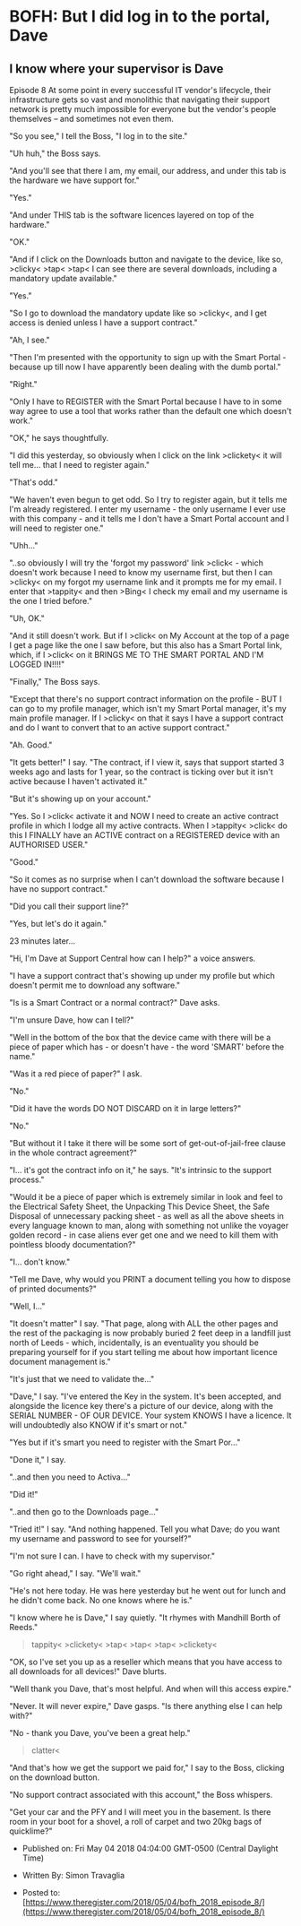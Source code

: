 # BOFH: But I did log in to the portal, Dave

## I know where your supervisor is Dave

Episode 8 At some point in every successful IT vendor's lifecycle, their infrastructure gets so vast and monolithic that navigating their support network is pretty much impossible for everyone but the vendor's people themselves – and sometimes not even them.

"So you see," I tell the Boss, "I log in to the site."

"Uh huh," the Boss says.

"And you'll see that there I am, my email, our address, and under this tab is the hardware we have support for."

"Yes."

"And under THIS tab is the software licences layered on top of the hardware."

"OK."

"And if I click on the Downloads button and navigate to the device, like so, >clicky< >tap< >tap< I can see there are several downloads, including a mandatory update available."

"Yes."

"So I go to download the mandatory update like so >clicky<, and I get access is denied unless I have a support contract."

"Ah, I see."

"Then I'm presented with the opportunity to sign up with the Smart Portal - because up till now I have apparently been dealing with the dumb portal."

"Right."

"Only I have to REGISTER with the Smart Portal because I have to in some way agree to use a tool that works rather than the default one which doesn't work."

"OK," he says thoughtfully.

"I did this yesterday, so obviously when I click on the link >clickety< it will tell me... that I need to register again."

"That's odd."

"We haven't even begun to get odd. So I try to register again, but it tells me I'm already registered. I enter my username - the only username I ever use with this company - and it tells me I don't have a Smart Portal account and I will need to register one."

"Uhh..."

"..so obviously I will try the 'forgot my password' link >click< - which doesn't work because I need to know my username first, but then I can >clicky< on my forgot my username link and it prompts me for my email. I enter that >tappity< and then >Bing< I check my email and my username is the one I tried before."

"Uh, OK."

"And it still doesn't work. But if I >click< on My Account at the top of a page I get a page like the one I saw before, but this also has a Smart Portal link, which, if I >click< on it BRINGS ME TO THE SMART PORTAL AND I'M LOGGED IN!!!!"

"Finally," The Boss says.

"Except that there's no support contract information on the profile - BUT I can go to my profile manager, which isn't my Smart Portal manager, it's my main profile manager. If I >clicky< on that it says I have a support contract and do I want to convert that to an active support contract."

"Ah. Good."

"It gets better!" I say. "The contract, if I view it, says that support started 3 weeks ago and lasts for 1 year, so the contract is ticking over but it isn't active because I haven't activated it."

"But it's showing up on your account."

"Yes. So I >click< activate it and NOW I need to create an active contract profile in which I lodge all my active contracts. When I >tappity< >click< do this I FINALLY have an ACTIVE contract on a REGISTERED device with an AUTHORISED USER."

"Good."

"So it comes as no surprise when I can't download the software because I have no support contract."

"Did you call their support line?"

"Yes, but let's do it again."

23 minutes later...

"Hi, I'm Dave at Support Central how can I help?" a voice answers.

"I have a support contract that's showing up under my profile but which doesn't permit me to download any software."

"Is is a Smart Contract or a normal contract?" Dave asks.

"I'm unsure Dave, how can I tell?"

"Well in the bottom of the box that the device came with there will be a piece of paper which has - or doesn't have - the word 'SMART' before the name."

"Was it a red piece of paper?" I ask.

"No."

"Did it have the words DO NOT DISCARD on it in large letters?"

"No."

"But without it I take it there will be some sort of get-out-of-jail-free clause in the whole contract agreement?"

"I... it's got the contract info on it," he says. "It's intrinsic to the support process."

"Would it be a piece of paper which is extremely similar in look and feel to the Electrical Safety Sheet, the Unpacking This Device Sheet, the Safe Disposal of unnecessary packing sheet - as well as all the above sheets in every language known to man, along with something not unlike the voyager golden record - in case aliens ever get one and we need to kill them with pointless bloody documentation?"

"I... don't know."

"Tell me Dave, why would you PRINT a document telling you how to dispose of printed documents?"

"Well, I..."

"It doesn't matter" I say. "That page, along with ALL the other pages and the rest of the packaging is now probably buried 2 feet deep in a landfill just north of Leeds - which, incidentally, is an eventuality you should be preparing yourself for if you start telling me about how important licence document management is."

"It's just that we need to validate the..."

"Dave," I say. "I've entered the Key in the system. It's been accepted, and alongside the licence key there's a picture of our device, along with the SERIAL NUMBER - OF OUR DEVICE. Your system KNOWS I have a licence. It will undoubtedly also KNOW if it's smart or not."

"Yes but if it's smart you need to register with the Smart Por..."

"Done it," I say.

"..and then you need to Activa..."

"Did it!"

"..and then go to the Downloads page..."

"Tried it!" I say. "And nothing happened. Tell you what Dave; do you want my username and password to see for yourself?"

"I'm not sure I can. I have to check with my supervisor."

"Go right ahead," I say. "We'll wait."

"He's not here today. He was here yesterday but he went out for lunch and he didn't come back. No one knows where he is."

"I know where he is Dave," I say quietly. "It rhymes with Mandhill Borth of Reeds."

>tappity< >clickety< >tap< >tap< >tap< >clickety<

"OK, so I've set you up as a reseller which means that you have access to all downloads for all devices!" Dave blurts.

"Well thank you Dave, that's most helpful. And when will this access expire."

"Never. It will never expire," Dave gasps. "Is there anything else I can help with?"

"No - thank you Dave, you've been a great help."

>clatter<

"And that's how we get the support we paid for," I say to the Boss, clicking on the download button.

"No support contract associated with this account," the Boss whispers.

"Get your car and the PFY and I will meet you in the basement. Is there room in your boot for a shovel, a roll of carpet and two 20kg bags of quicklime?"



- Published on: Fri May 04 2018 04:04:00 GMT-0500 (Central Daylight Time)

- Written By: Simon Travaglia

- Posted to: [https://www.theregister.com/2018/05/04/bofh_2018_episode_8/](https://www.theregister.com/2018/05/04/bofh_2018_episode_8/)